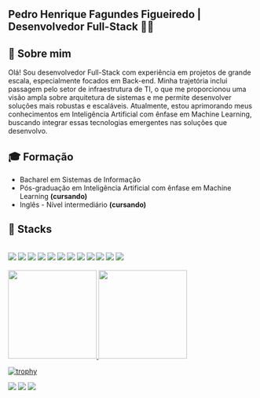 ## Pedro Henrique Fagundes Figueiredo | Desenvolvedor Full-Stack 👨‍💻

## 👋 Sobre mim

Olá! Sou desenvolvedor Full-Stack com experiência em projetos de grande escala, especialmente focados em Back-end. Minha trajetória inclui passagem pelo setor de infraestrutura de TI, o que me proporcionou uma visão ampla sobre arquitetura de sistemas e me permite desenvolver soluções mais robustas e escaláveis.
Atualmente, estou aprimorando meus conhecimentos em Inteligência Artificial com ênfase em Machine Learning, buscando integrar essas tecnologias emergentes nas soluções que desenvolvo.

## 🎓 Formação

- Bacharel em Sistemas de Informação
- Pós-graduação em Inteligência Artificial com ênfase em Machine Learning **(cursando)**
- Inglês - Nível intermediário **(cursando)**

## 🚀 Stacks
<div style="display: inline_block"><br>
<img src="https://img.shields.io/badge/javascript-DB952B?logo=javascript&style=for-the-badge&logoColor=F2F2F2"/>
<img src="https://img.shields.io/badge/typescript-DB952B?logo=typescript&style=for-the-badge&logoColor=F2F2F2"/>
<img src="https://img.shields.io/badge/nestjs-DB952B?logo=nestjs&style=for-the-badge&logoColor=F2F2F2"/>
<img src="https://img.shields.io/badge/angular-DB952B?logo=angular&style=for-the-badge&logoColor=F2F2F2"/>
<img src="https://img.shields.io/badge/vue.js-DB952B?logo=vue.js&style=for-the-badge&logoColor=F2F2F2"/>
<img src="https://img.shields.io/badge/react-DB952B?logo=react&style=for-the-badge&logoColor=F2F2F2"/>
<img src="https://img.shields.io/badge/html5-DB952B?logo=html5&style=for-the-badge&logoColor=F2F2F2"/>
<img src="https://img.shields.io/badge/css3-DB952B?logo=css3&style=for-the-badge&logoColor=F2F2F2"/>
<img src="https://img.shields.io/badge/sass-DB952B?logo=sass&style=for-the-badge&logoColor=F2F2F2"/>
<img src="https://img.shields.io/badge/docker-DB952B?logo=docker&style=for-the-badge&logoColor=F2F2F2"/>
<img src="https://img.shields.io/badge/node.js-DB952B?logo=node.js&style=for-the-badge&logoColor=F2F2F2"/>
<img src="https://img.shields.io/badge/nunjucks-DB952B?logo=nunjucks&style=for-the-badge&logoColor=F2F2F2"/>
</div>

<br>
<div>
  <a href="https://github.com/PedroFFigueiredo">
  <img height="180em" src="https://wm-github-readme-stats.vercel.app/api?username=PedroFFigueiredo&show_icons=true&theme=slateorange&include_all_commits=true&count_private=true"/>
  <img height="180em" src="https://wm-github-readme-stats.vercel.app/api/top-langs/?username=PedroFFigueiredo&layout=compact&langs_count=7&theme=slateorange"/>
</div>
  
  [![trophy](https://github-profile-trophy.vercel.app/?username=PedroFFigueiredo&theme=onedark&margin-w=13)](https://github.com/PedroFFigueiredo/github-profile-trophy)


  
<div> 
  <a href="https://www.instagram.com/pedroh.ffigueiredo" target="_blank"><img src="https://img.shields.io/badge/-Instagram-%23E4405F?style=for-the-badge&logo=instagram&logoColor=white" target="_blank"></a>
  <a href = "mailto:pedrohenrifagundesfigueiredo@gmail.com"><img src="https://img.shields.io/badge/-Gmail-%23333?style=for-the-badge&logo=gmail&logoColor=white" target="_blank"></a>
  <a href="https://www.linkedin.com/in/pedro-henrique-fagundes-figueiredo-931aa6194" target="_blank"><img src="https://img.shields.io/badge/-LinkedIn-%230077B5?style=for-the-badge&logo=linkedin&logoColor=white" target="_blank"></a>
</div>  
  
